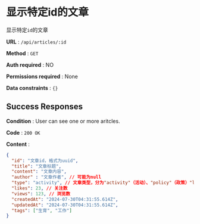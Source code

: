 # 显示特定id的文章

显示特定`id`的文章

**URL** : `/api/articles/:id`

**Method** : `GET`

**Auth required** : NO

**Permissions required** : None

**Data constraints** : `{}`

## Success Responses

**Condition** : User can see one or more aritcles.

**Code** : `200 OK`

**Content** : 

```json
{
  "id": "文章id，格式为uuid",
  "title": "文章标题",
  "content": "文章内容",
  "author" : "文章作者", // 可能为null
  "type": "activity", // 文章类型，分为"activity"（活动）、"policy"（政策）"law"（法律）
  "likes": 23, // 关注数
  "views": 123, // 浏览数
  "createdAt": "2024-07-30T04:31:55.614Z", 
  "updatedAt": "2024-07-30T04:31:55.614Z", 
  "tags": ["生育", "工作"]
}
```